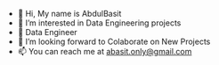 - 👋 Hi, My name is AbdulBasit
- 👀 I’m interested in Data Engineering projects
- 🌱 Data Engineer
- 💞️ I’m looking forward to Colaborate on New Projects
- 📫 You can reach me at abasit.only@gmail.com

<!---
basitgillani/basitgillani is a ✨ special ✨ repository because its `README.md` (this file) appears on your GitHub profile.
You can click the Preview link to take a look at your changes.
--->
